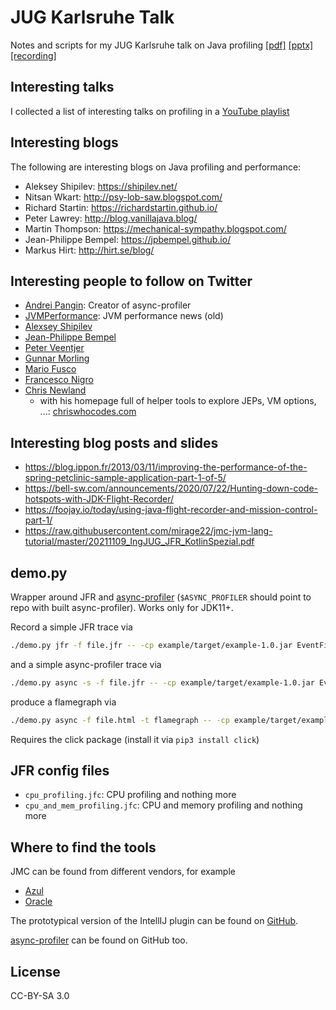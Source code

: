 # JUG Karlsruhe Talk
Notes and scripts for my JUG Karlsruhe talk on Java profiling [[pdf]](https://media.githubusercontent.com/media/parttimenerd/jug-profiling-talk/main/JUG%20Profiling%20October%202022.pdf)
[[pptx]](https://media.githubusercontent.com/media/parttimenerd/jug-profiling-talk/main/JUG%20Profiling%20October%202022.pptx) [[recording]](https://youtu.be/Fglxqjcq4h0)

## Interesting talks
I collected a list of interesting talks on profiling in a 
[YouTube playlist](https://www.youtube.com/playlist?list=PLLLT4NxU7U1QYiqanOw48h0VUjlUvqCCv)

## Interesting blogs
The following are interesting blogs on Java profiling and performance:
- Aleksey Shipilev:  https://shipilev.net/
- Nitsan Wkart:  http://psy-lob-saw.blogspot.com/
- Richard Startin:  https://richardstartin.github.io/
- Peter Lawrey:  http://blog.vanillajava.blog/
- Martin Thompson:  https://mechanical-sympathy.blogspot.com/
- Jean-Philippe Bempel: https://jpbempel.github.io/
- Markus Hirt: http://hirt.se/blog/

## Interesting people to follow on Twitter

- [Andrei Pangin](https://twitter.com/AndreiPangin): Creator of async-profiler
- [JVMPerformance](https://twitter.com/JVMPerformance): JVM performance news (old)
- [Alexsey Shipilev](https://twitter.com/shipilev)
- [Jean-Philippe Bempel](https://twitter.com/jpbempel)
- [Peter Veentjer](https://twitter.com/PeterVeentjer)
- [Gunnar Morling](https://twitter.com/gunnarmorling)
- [Mario Fusco](https://twitter.com/mariofusco)
- [Francesco Nigro](https://twitter.com/forked_franz)
- [Chris Newland](https://twitter.com/chriswhocodes)
  - with his homepage full of helper tools to explore JEPs, VM options, ...: [chriswhocodes.com](https://www.chriswhocodes.com/)

## Interesting blog posts and slides

- https://blog.ippon.fr/2013/03/11/improving-the-performance-of-the-spring-petclinic-sample-application-part-1-of-5/
- https://bell-sw.com/announcements/2020/07/22/Hunting-down-code-hotspots-with-JDK-Flight-Recorder/
- https://foojay.io/today/using-java-flight-recorder-and-mission-control-part-1/
- https://raw.githubusercontent.com/mirage22/jmc-jvm-lang-tutorial/master/20211109_IngJUG_JFR_KotlinSpezial.pdf

## demo.py

Wrapper around JFR and [async-profiler](https://github.com/jvm-profiling-tools/async-profiler) 
(`$ASYNC_PROFILER` should point to repo with built async-profiler).
Works only for JDK11+.

Record a simple JFR trace via

```sh
./demo.py jfr -f file.jfr -- -cp example/target/example-1.0.jar EventFilterApp example/samples/large.jfr ".*GC.*"
```

and a simple async-profiler trace via

```sh
./demo.py async -s -f file.jfr -- -cp example/target/example-1.0.jar EventFilterApp example/samples/large.jfr ".*GC.*"
```

produce a flamegraph via

```sh
./demo.py async -f file.html -t flamegraph -- -cp example/target/example-1.0.jar EventFilterApp example/samples/large.jfr ".*GC.*"
```

Requires the click package (install it via `pip3 install click`)

## JFR config files

- `cpu_profiling.jfc`: CPU profiling and nothing more
- `cpu_and_mem_profiling.jfc`: CPU and memory profiling and nothing more

## Where to find the tools

JMC can be found from different vendors, for example

- [Azul](https://www.azul.com/products/components/azul-mission-control)
- [Oracle](https://www.oracle.com/java/technologies/javase/products-jmc8-downloads.html)

The prototypical version of the IntellIJ plugin can be found on [GitHub](https://github.com/parttimenerd/intellij-profiler-plugin).

[async-profiler](https://github.com/jvm-profiling-tools/async-profiler) can be found on GitHub too.

## License
CC-BY-SA 3.0

